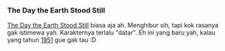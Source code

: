 ### The Day the Earth Stood Still

[The Day the Earth Stood Still](http://www.imdb.com/title/tt0970416/) biasa aja ah. Menghibur sih, tapi kok rasanya gak istimewa yah. Karakternya terlalu "datar". Eh ini yang baru yah, kalau yang tahun [1951](http://www.imdb.com/title/tt0043456/) gue gak tau :D

<!-- {"time": "2008-12-18 22:19:05", "title": "The Day the Earth Stood Still"} -->
